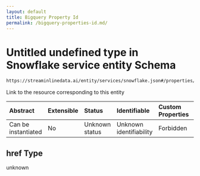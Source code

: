```yaml
---
layout: default
title: Bigquery Property Id
permalink: /bigquery-properties-id.md/
---
```

# Untitled undefined type in Snowflake service entity Schema

```txt
https://streaminlinedata.ai/entity/services/snowflake.json#/properties/href
```

Link to the resource corresponding to this entity

| Abstract            | Extensible | Status         | Identifiable            | Custom Properties | Additional Properties | Access Restrictions | Defined In                                                               |
| :------------------ | :--------- | :------------- | :---------------------- | :---------------- | :-------------------- | :------------------ | :----------------------------------------------------------------------- |
| Can be instantiated | No         | Unknown status | Unknown identifiability | Forbidden         | Allowed               | none                | [snowflake.json*](snowflake.md "open original schema") |

## href Type

unknown

